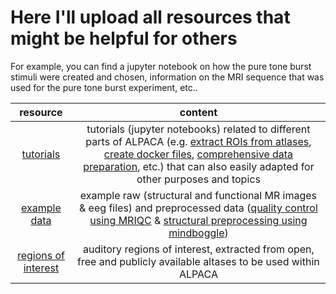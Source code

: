 # Here I'll upload all resources that might be helpful for others
For example, you can find a jupyter notebook on how the pure tone burst stimuli were created and chosen, information on the MRI sequence that was used for the pure tone burst experiment, etc..

| resource                        | content           | 
|:-----------------------------:|:-------------:| 
| [tutorials](https://github.com/PeerHerholz/ALPACA/tree/master/resources/tutorials)  | tutorials (jupyter notebooks) related to different parts of ALPACA (e.g. [extract ROIs from atlases](https://github.com/PeerHerholz/ALPACA/blob/master/resources/tutorials/ALPACA_atlas_to_ROI.ipynb), [create docker files](https://github.com/PeerHerholz/ALPACA/blob/master/resources/tutorials/ALPACA_create_docker.ipynb), [comprehensive data preparation](https://github.com/PeerHerholz/ALPACA/blob/master/resources/tutorials/ALPACA_data_organization_prerequisites.ipynb), etc.) that can also easily adapted for other purposes and topics| 
| [example data](https://github.com/PeerHerholz/ALPACA/tree/master/resources/example_data) | example raw (structural and functional MR images & eeg files) and preprocessed data ([quality control using MRIQC]() & [structural preprocessing using mindboggle]())
| [regions of interest](https://github.com/PeerHerholz/ALPACA/tree/master/resources/regions_of_interest)| auditory regions of interest, extracted from open, free and publicly available altases to be used within ALPACA |

